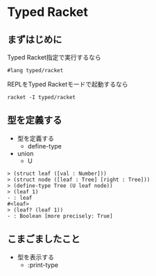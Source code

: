 # Typed Racket

## まずはじめに

Typed Racket指定で実行するなら

```racket
#lang typed/racket
```

REPLをTyped Racketモードで起動するなら

```
racket -I typed/racket
```

## 型を定義する

* 型を定義する
  * define-type
* union
  * U
  
```
> (struct leaf ([val : Number]))
> (struct node ([leaf : Tree] [right : Tree]))
> (define-type Tree (U leaf node))
> (leaf 1)
- : leaf
#<leaf>
> (leaf? (leaf 1))
- : Boolean [more precisely: True]
```

## こまごましたこと

* 型を表示する
  * :print-type



